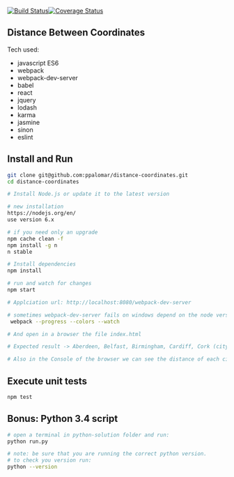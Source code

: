 [![Build Status](https://travis-ci.org/ppalomar/distance-coordinates.svg?branch=master)](https://travis-ci.org/ppalomar/distance-coordinates)[![Coverage Status](https://coveralls.io/repos/github/ppalomar/distance-coordinates/badge.svg?branch=master)](https://coveralls.io/github/ppalomar/distance-coordinates?branch=master)

## Distance Between Coordinates

Tech used:

- javascript ES6
- webpack
- webpack-dev-server
- babel
- react
- jquery
- lodash
- karma
- jasmine
- sinon
- eslint


## Install and Run
```bash
git clone git@github.com:ppalomar/distance-coordinates.git
cd distance-coordinates

# Install Node.js or update it to the latest version

# new installation
https://nodejs.org/en/
use version 6.x

# if you need only an upgrade
npm cache clean -f
npm install -g n
n stable

# Install dependencies
npm install

# run and watch for changes
npm start

# Applciation url: http://localhost:8080/webpack-dev-server

# sometimes webpack-dev-server fails on windows depend on the node version and windows architecture, if fails do this:
 webpack --progress --colors --watch

# And open in a browser the file index.html

# Expected result -> Aberdeen, Belfast, Birmingham, Cardiff, Cork (city), Douglas, Dublin, Edinburgh, Glasgow, Greenwich, Leeds, Liverpool, London, Manchester

# Also in the Console of the browser we can see the distance of each city from Dublin in a format like: 'From: Dublin To: Madrid Distance: 1451.1880462200738 km' 


```
## Execute unit tests
```bash
npm test
```

## Bonus: Python 3.4 script
```bash
# open a terminal in python-solution folder and run:
python run.py

# note: be sure that you are running the correct python version.
# to check you version run:
python --version
```


